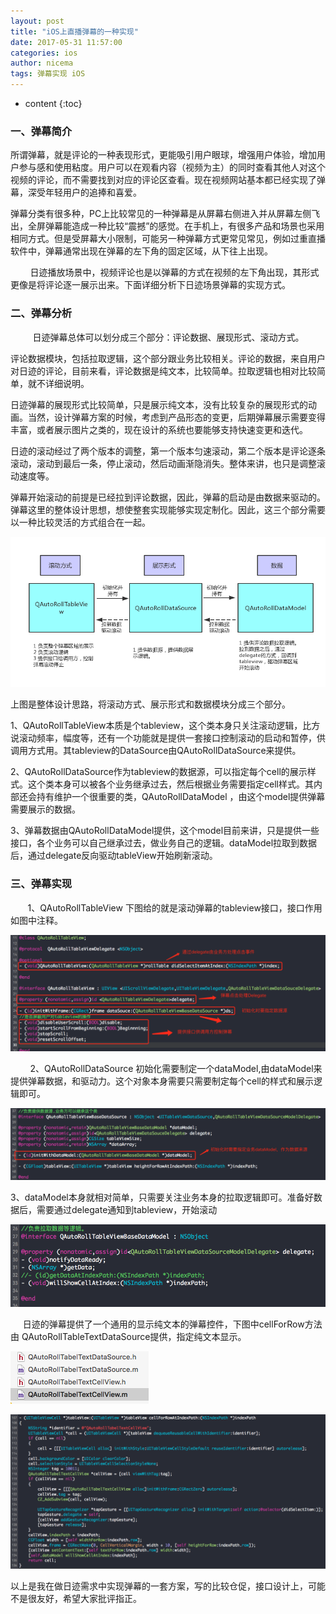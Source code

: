 ```yaml
---
layout: post
title: "iOS上直播弹幕的一种实现"
date: 2017-05-31 11:57:00
categories: ios
author: nicema
tags: 弹幕实现 iOS
---
```


* content
{:toc}



### **一、弹幕简介**

所谓弹幕，就是评论的一种表现形式，更能吸引用户眼球，增强用户体验，增加用户参与感和使用粘度。用户可以在观看内容（视频为主）的同时查看其他人对这个视频的评论，而不需要找到对应的评论区查看。现在视频网站基本都已经实现了弹幕，深受年轻用户的追捧和喜爱。
<!--more-->

弹幕分类有很多种，PC上比较常见的一种弹幕是从屏幕右侧进入并从屏幕左侧飞出，全屏弹幕能造成一种比较“震撼”的感觉。在手机上，有很多产品和场景也采用相同方式。但是受屏幕大小限制，可能另一种弹幕方式更常见常见，例如过重直播软件中，弹幕通常出现在弹幕的左下角的固定区域，从下往上出现。

        日迹播放场景中，视频评论也是以弹幕的方式在视频的左下角出现，其形式更像是将评论逐一展示出来。下面详细分析下日迹场景弹幕的实现方式。

### **二、弹幕分析**

         日迹弹幕总体可以划分成三个部分：评论数据、展现形式、滚动方式。

评论数据模块，包括拉取逻辑，这个部分跟业务比较相关。评论的数据，来自用户对日迹的评论，目前来看，评论数据是纯文本，比较简单。拉取逻辑也相对比较简单，就不详细说明。

日迹弹幕的展现形式比较简单，只是展示纯文本，没有比较复杂的展现形式的动画。当然，设计弹幕方案的时候，考虑到产品形态的变更，后期弹幕展示需要变得丰富，或者展示图片之类的，现在设计的系统也要能够支持快速变更和迭代。

日迹的滚动经过了两个版本的调整，第一个版本匀速滚动，第二个版本是评论逐条滚动，滚动到最后一条，停止滚动，然后动画渐隐消失。整体来讲，也只是调整滚动速度等。

弹幕开始滚动的前提是已经拉到评论数据，因此，弹幕的启动是由数据来驱动的。弹幕这里的整体设计思想，想使整套实现能够实现定制化。因此，这三个部分需要以一种比较灵活的方式组合在一起。

![](/image/ios_shang_zhi_bo_dan_mu_de_yi_zhong_shi_xian/1cfe1a180560e57cddfcc6f8c886e79f89602765f92200a80945771ebd659618)

上图是整体设计思路，将滚动方式、展示形式和数据模块分成三个部分。

1、QAutoRollTableView本质是个tableview，这个类本身只关注滚动逻辑，比方说滚动频率，幅度等，还有一个功能就是提供一套接口控制滚动的启动和暂停，供调用方式用。其tableview的DataSource由QAutoRollDataSource来提供。

2、QAutoRollDataSource作为tableview的数据源，可以指定每个cell的展示样式。这个类本身可以被各个业务继承过去，然后根据业务需要指定cell样式。其内部还会持有维护一个很重要的类，QAutoRollDataModel
，由这个model提供弹幕需要展示的数据。

3、弹幕数据由QAutoRollDataModel提供，这个model目前来讲，只是提供一些接口，各个业务可以自己继承过去，做业务自己的逻辑。dataModel拉取到数据后，通过delegate反向驱动tableView开始刷新滚动。

### **三、弹幕实现**

       1、QAutoRollTableView 下图给的就是滚动弹幕的tableview接口，接口作用如图中注释。

![](/image/ios_shang_zhi_bo_dan_mu_de_yi_zhong_shi_xian/3dd723e29de19e83d8e92822126be72b6ee629ef7878189ec12967ede0c2d548)

        2、QAutoRollDataSource
初始化需要制定一个dataModel,由dataModel来提供弹幕数据，和驱动力。这个对象本身需要只需要制定每个cell的样式和展示逻辑即可。

![](/image/ios_shang_zhi_bo_dan_mu_de_yi_zhong_shi_xian/d299b2aad05322c49a17b5d3f8cbc3b16865257e5f89b9b5109f23541cc330ba)

3、dataModel本身就相对简单，只需要关注业务本身的拉取逻辑即可。准备好数据后，需要通过delegate通知到tableview，开始滚动

![](/image/ios_shang_zhi_bo_dan_mu_de_yi_zhong_shi_xian/436d9481426611c56b8da8831b09d478eb3477819c38c15ac6621915b4ea2c3f)

     日迹的弹幕提供了一个通用的显示纯文本的弹幕控件，下图中cellForRow方法由
QAutoRollTableTextDataSource提供，指定纯文本显示。

![](/image/ios_shang_zhi_bo_dan_mu_de_yi_zhong_shi_xian/82fc31c036853fff3de6394df429162e60378ff82b014ce75b7cee2425cda2b8)

![](/image/ios_shang_zhi_bo_dan_mu_de_yi_zhong_shi_xian/d002c9d69dbc657bf06b84bef15e6545036bd1fa3093b90eb68f3a622f9c90c3)

以上是我在做日迹需求中实现弹幕的一套方案，写的比较仓促，接口设计上，可能不是很友好，希望大家批评指正。

